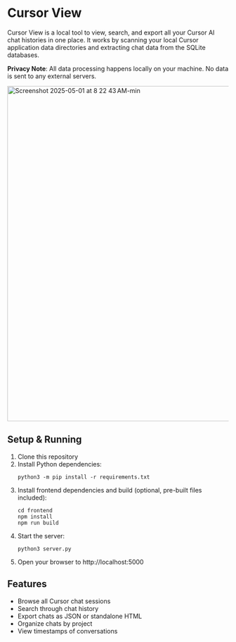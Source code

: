 # Cursor View

Cursor View is a local tool to view, search, and export all your Cursor AI chat histories in one place. It works by scanning your local Cursor application data directories and extracting chat data from the SQLite databases.

**Privacy Note**: All data processing happens locally on your machine. No data is sent to any external servers.

<img width="761" alt="Screenshot 2025-05-01 at 8 22 43 AM-min" src="https://github.com/user-attachments/assets/39dbfa63-8630-4287-903c-f87833a9b435" />

## Setup & Running

1. Clone this repository
2. Install Python dependencies:
   ```
   python3 -m pip install -r requirements.txt
   ```
3. Install frontend dependencies and build (optional, pre-built files included):
   ```
   cd frontend
   npm install
   npm run build
   ```
4. Start the server:
   ```
   python3 server.py
   ```
5. Open your browser to http://localhost:5000

## Features

- Browse all Cursor chat sessions
- Search through chat history
- Export chats as JSON or standalone HTML
- Organize chats by project
- View timestamps of conversations
